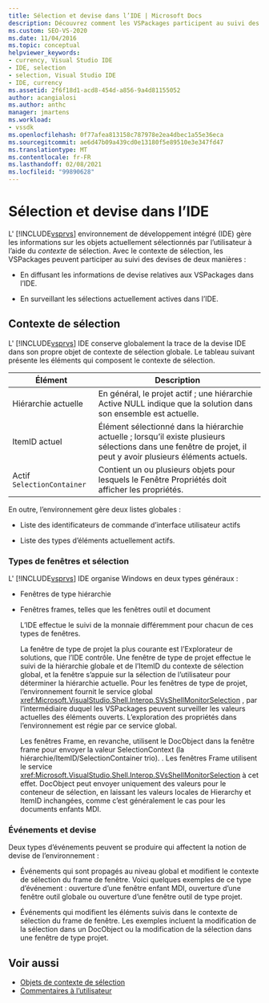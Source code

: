 ```yaml
---
title: Sélection et devise dans l’IDE | Microsoft Docs
description: Découvrez comment les VSPackages participent au suivi des devises. L’IDE de Visual Studio gère les informations relatives aux objets actuellement sélectionnés à l’aide du contexte de sélection.
ms.custom: SEO-VS-2020
ms.date: 11/04/2016
ms.topic: conceptual
helpviewer_keywords:
- currency, Visual Studio IDE
- IDE, selection
- selection, Visual Studio IDE
- IDE, currency
ms.assetid: 2f6f18d1-acd8-454d-a856-9a4d81155052
author: acangialosi
ms.author: anthc
manager: jmartens
ms.workload:
- vssdk
ms.openlocfilehash: 0f77afea813158c787978e2ea4dbec1a55e36eca
ms.sourcegitcommit: ae6d47b09a439cd0e13180f5e89510e3e347fd47
ms.translationtype: MT
ms.contentlocale: fr-FR
ms.lasthandoff: 02/08/2021
ms.locfileid: "99890628"
---
```

# <a name="selection-and-currency-in-the-ide"></a>Sélection et devise dans l’IDE
L' [!INCLUDE[vsprvs](../../code-quality/includes/vsprvs_md.md)] environnement de développement intégré (IDE) gère les informations sur les objets actuellement sélectionnés par l’utilisateur à l’aide du *contexte* de sélection. Avec le contexte de sélection, les VSPackages peuvent participer au suivi des devises de deux manières :

- En diffusant les informations de devise relatives aux VSPackages dans l’IDE.

- En surveillant les sélections actuellement actives dans l’IDE.

## <a name="selection-context"></a>Contexte de sélection
 L' [!INCLUDE[vsprvs](../../code-quality/includes/vsprvs_md.md)] IDE conserve globalement la trace de la devise IDE dans son propre objet de contexte de sélection globale. Le tableau suivant présente les éléments qui composent le contexte de sélection.

|Élément|Description|
|-------------|-----------------|
|Hiérarchie actuelle|En général, le projet actif ; une hiérarchie Active NULL indique que la solution dans son ensemble est actuelle.|
|ItemID actuel|Élément sélectionné dans la hiérarchie actuelle ; lorsqu’il existe plusieurs sélections dans une fenêtre de projet, il peut y avoir plusieurs éléments actuels.|
|Actif `SelectionContainer`|Contient un ou plusieurs objets pour lesquels le Fenêtre Propriétés doit afficher les propriétés.|

 En outre, l’environnement gère deux listes globales :

- Liste des identificateurs de commande d’interface utilisateur actifs

- Liste des types d’éléments actuellement actifs.

### <a name="window-types-and-selection"></a>Types de fenêtres et sélection
 L' [!INCLUDE[vsprvs](../../code-quality/includes/vsprvs_md.md)] IDE organise Windows en deux types généraux :

- Fenêtres de type hiérarchie

- Fenêtres frames, telles que les fenêtres outil et document

  L’IDE effectue le suivi de la monnaie différemment pour chacun de ces types de fenêtres.

  La fenêtre de type de projet la plus courante est l’Explorateur de solutions, que l’IDE contrôle. Une fenêtre de type de projet effectue le suivi de la hiérarchie globale et de l’ItemID du contexte de sélection global, et la fenêtre s’appuie sur la sélection de l’utilisateur pour déterminer la hiérarchie actuelle. Pour les fenêtres de type de projet, l’environnement fournit le service global <xref:Microsoft.VisualStudio.Shell.Interop.SVsShellMonitorSelection> , par l’intermédiaire duquel les VSPackages peuvent surveiller les valeurs actuelles des éléments ouverts. L’exploration des propriétés dans l’environnement est régie par ce service global.

  Les fenêtres Frame, en revanche, utilisent le DocObject dans la fenêtre frame pour envoyer la valeur SelectionContext (la hiérarchie/ItemID/SelectionContainer trio). . Les fenêtres Frame utilisent le service <xref:Microsoft.VisualStudio.Shell.Interop.SVsShellMonitorSelection> à cet effet. DocObject peut envoyer uniquement des valeurs pour le conteneur de sélection, en laissant les valeurs locales de Hierarchy et ItemID inchangées, comme c’est généralement le cas pour les documents enfants MDI.

### <a name="events-and-currency"></a>Événements et devise
 Deux types d’événements peuvent se produire qui affectent la notion de devise de l’environnement :

- Événements qui sont propagés au niveau global et modifient le contexte de sélection du frame de fenêtre. Voici quelques exemples de ce type d’événement : ouverture d’une fenêtre enfant MDI, ouverture d’une fenêtre outil globale ou ouverture d’une fenêtre outil de type projet.

- Événements qui modifient les éléments suivis dans le contexte de sélection du frame de fenêtre. Les exemples incluent la modification de la sélection dans un DocObject ou la modification de la sélection dans une fenêtre de type projet.

## <a name="see-also"></a>Voir aussi
- [Objets de contexte de sélection](../../extensibility/internals/selection-context-objects.md)
- [Commentaires à l’utilisateur](../../extensibility/internals/feedback-to-the-user.md)

